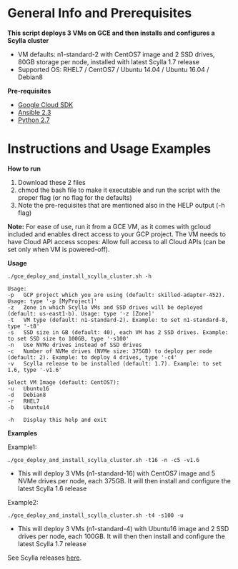 General Info and Prerequisites
==============================

**This script deploys 3 VMs on GCE and then installs and configures a Scylla cluster**
- VM defaults: n1-standard-2 with CentOS7 image and 2 SSD drives, 80GB storage per node, installed with latest Scylla 1.7 release
- Supported OS: RHEL7 / CentOS7 / Ubuntu 14.04 / Ubuntu 16.04 / Debian8


**Pre-requisites**
- [Google Cloud SDK](https://cloud.google.com/sdk/download)
- [Ansible 2.3](http://docs.ansible.com/ansible/intro_installation.html)
- [Python 2.7](https://www.python.org/download/releases/2.7/)



Instructions and Usage Examples
===============================

**How to run**
1. Download these 2 files
2. chmod the bash file to make it executable and run the script with the proper flag (or no flag for the defaults)
3. Note the pre-requisites that are mentioned also in the HELP output (-h flag)

**Note:** For ease of use, run it from a GCE VM, as it comes with gcloud included and enables direct access to your GCP project.
The VM needs to have Cloud API access scopes: Allow full access to all Cloud APIs (can be set only when VM is powered-off).

**Usage**

```
./gce_deploy_and_install_scylla_cluster.sh -h

Usage:
-p   GCP project which you are using (default: skilled-adapter-452). Usage: type '-p [MyProject]'
-z   Zone in which Scylla VMs and SSD drives will be deployed (default: us-east1-b). Usage: type '-z [Zone]'
-t   VM type (default: n1-standard-2). Example: to set n1-standard-8, type '-t8'
-s   SSD size in GB (default: 40), each VM has 2 SSD drives. Example: to set SSD size to 100GB, type '-s100'
-n   Use NVMe drives instead of SSD drives
-c   Number of NVMe drives (NVMe size: 375GB) to deploy per node (default: 2). Example: to deploy 4 drives, type '-c4'
-v   Scylla release to be installed (default: 1.7). Example: to set 1.6, type '-v1.6'

Select VM Image (default: CentOS7):
-u   Ubuntu16
-d   Debian8
-r   RHEL7
-b   Ubuntu14

-h   Display this help and exit
```

**Examples**

Example1:
```
./gce_deploy_and_install_scylla_cluster.sh -t16 -n -c5 -v1.6
```
- This will deploy 3 VMs (n1-standard-16) with CentOS7 image and 5 NVMe drives per node, each 375GB. It will then install and configure the latest Scylla 1.6 release

Example2:
```
./gce_deploy_and_install_scylla_cluster.sh -t4 -s100 -u
```
- This will deploy 3 VMs (n1-standard-4) with Ubuntu16 image and 2 SSD drives per node, each 100GB. It will then then install and configure the latest Scylla 1.7 release

See Scylla releases [here](http://www.scylladb.com/category/users-blog/releases/).
